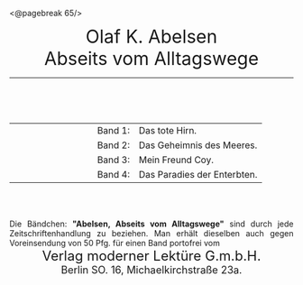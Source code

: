 <@pagebreak 65/>

<div style="font-size: xx-large; text-align: center;">Olaf K. Abelsen</div>
<div style="font-size: xx-large; text-align: center;">Abseits vom Alltagswege</div>
<hr/>

<table style="margin-top: 5em; margin-bottom: 4em; border-spacing: 0.5em;">
	<colgroup>
		<col style="width: 33%;"/>
		<col/>
		<col/>
	</colgroup>
	<tr><td></td><td>Band 1:</td><td>Das tote Hirn.</td></tr>
	<tr><td></td><td>Band 2:</td><td>Das Geheimnis des Meeres.</td></tr>
	<tr><td></td><td>Band 3:</td><td>Mein Freund Coy.</td></tr>
	<tr><td></td><td>Band 4:</td><td>Das Paradies der Enterbten.</td></tr>
</table>

<div style="text-align: justify; border-bottom: 1em;">
Die Bändchen: <span style="font-weight: bold;">"Abelsen, Abseits vom Alltagswege"</span>
sind durch jede Zeitschriftenhandlung zu beziehen.
Man erhält dieselben auch gegen Voreinsendung
von 50 Pfg. für einen Band portofrei vom
</div>

<div style="font-size: x-large; text-align: center;">Verlag moderner Lektüre G.m.b.H.</div>
<div style="font-size: large; text-align: center;">Berlin SO. 16, Michaelkirchstraße 23a.</div>
